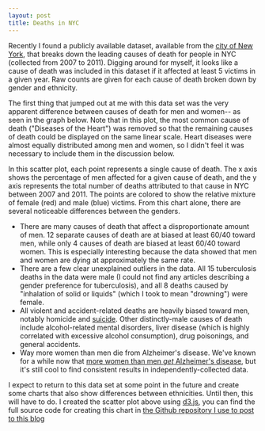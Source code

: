 ```yaml
---
layout: post
title: Deaths in NYC
---
```


Recently I found a publicly available dataset, available from the [city of New York](https://catalog.data.gov/dataset/new-york-city-leading-causes-of-death-ce97f), that breaks down the leading causes of death for people in NYC (collected from 2007 to 2011).  Digging around for myself, it looks like a cause of death was included in this dataset if it affected at least 5 victims in a given year.  Raw counts are given for each cause of death broken down by gender and ethnicity.

The first thing that jumped out at me with this data set was the very apparent difference between causes of death for men and women-- as seen in the graph below.  Note that in this plot, the most common cause of death ("Diseases of the Heart") was removed so that the remaining causes of death could be displayed on the same linear scale.  Heart diseases were almost equally distributed among men and women, so I didn't feel it was necessary to include them in the discussion below.

<div id="canvas"></div>
<style>
.axis path,
.axis line {
  fill: none;
  stroke: #000;
  shape-rendering: crispEdges;
}

.dot {
  stroke: #000;
}

.tooltip {
  position: absolute;
  width: auto;
  height: auto;
  pointer-events: none;
  z-index: 1001;
  font: 12px sans-serif;
  background-color: white;
  border-color: black;
  border-width: 2px;
  border-style: solid;
  margin-right: 4px;
}
</style>
<script type="text/javascript" src="http://d3js.org/d3.v3.min.js"></script>

<script type="text/javascript">

var margin = {top: 20, right: 20, bottom: 100, left: 100},
    width = 700;
    height = 450;

/* 
 * value accessor - returns the value to encode for a given data object.
 * scale - maps value to a visual display encoding, such as a pixel position.
 * map function - maps from data value to display value
 * axis - sets up axis
 */ 

// setup x 
var xValue = function(d) { return d["Percent Male"];}, // data -> value
    xScale = d3.scale.linear().range([0, width]), // value -> display
    xMap = function(d) { return xScale(xValue(d));}, // data -> display
    xAxis = d3.svg.axis().scale(xScale).orient("bottom");

// setup y
var yValue = function(d) { return d["Total Deaths"];}, // data -> value
    yScale = d3.scale.linear().range([height, 0]), // value -> display
    yMap = function(d) { return yScale(yValue(d));}, // data -> display
    yAxis = d3.svg.axis().scale(yScale).orient("left");

// setup fill color
var cValue = function(d) { return d["Percent Male"];},
    color = d3.scale.linear()
              .domain([0,100])
              .range(["red", "blue"]);

// add the graph canvas to the body of the webpage
var svg = d3.select("div#canvas").append("svg")
    .attr("width", width + margin.left + margin.right)
    .attr("height", height + margin.top + margin.bottom)
  .append("g")
    .attr("transform", "translate(" + margin.left + "," + margin.top + ")");

// add the tooltip area to the webpage
var tooltip = d3.select("div#canvas").append("div")
    .attr("class", "tooltip")
    .style("opacity", 0);

// load data
d3.csv("/percent_male.csv", function(error, data) {

  // change string (from CSV) into number format
  data.forEach(function(d) {
    d["Percent Male"] = +d["Percent Male"];
    d["Total Deaths"] = +d["Total Deaths"];
//    console.log(d);
  });

  // don't want dots overlapping axis, so add in buffer to data domain
  xScale.domain([d3.min(data, xValue)-1, d3.max(data, xValue)+1]);
  yScale.domain([d3.min(data, yValue)-1, d3.max(data, yValue)+1]);

  // x-axis
  svg.append("g")
      .attr("class", "x axis")
      .attr("transform", "translate(0," + height + ")")
      .call(xAxis)
    .append("text")
      .attr("class", "label")
      .attr("x", width)
      .attr("y", 50)
      .style("text-anchor", "end")
      .text("Percent Male");

  // y-axis
  svg.append("g")
      .attr("class", "y axis")
      .call(yAxis)
    .append("text")
      .attr("class", "label")
      .attr("transform", "rotate(-90)")
      .attr("y", 0 - margin.left)
      .attr("x", 0 - height/2)
      .attr("dy", "1em")
      .style("text-anchor", "middle")
      .text("Total Deaths");

  // draw dots
  svg.selectAll(".dot")
      .data(data)
    .enter().append("circle")
      .attr("class", "dot")
      .attr("r", 10)
      .attr("cx", xMap)
      .attr("cy", yMap)
      .style("fill", function(d) { return color(cValue(d));}) 
      .on("mouseover", function(d) {
          tooltip.transition()
               .duration(200)
               .style("opacity", 1)
               .attr("fill", "white");
          tooltip.html("<b> "+ d["Cause of Death"] + "</b><br> " + 
                  (d["Percent Male"]).toFixed(2) + " percent male<br/> " + 
                  d["Total Deaths"] + " total deaths")
               .style("left", (d3.event.pageX + 21) + "px")
               .style("top", (d3.event.pageY - 15) + "px");
      })
      .on("mouseout", function(d) {
          tooltip.transition()
               .duration(500)
               .style("opacity", 0);
      });
});

</script>


In this scatter plot, each point represents a single cause of death.  The x axis shows the percentage of men affected for a given cause of death, and the y axis represents the total number of deaths attributed to that cause in NYC between 2007 and 2011.  The points are colored to show the relative mixture of female (red) and male (blue) victims.  From this chart alone, there are several noticeable differences between the genders.

* There are many causes of death that affect a disproportionate amount of men.  12 separate causes of death are at biased at least 60/40 toward men, while only 4 causes of death are biased at least 60/40 toward women.  This is especially interesting because the data showed that men and women are dying at approximately the same rate.
* There are a few clear unexplained outliers in the data.  All 15 tuberculosis deaths in the data were male (I could not find any articles describing a gender preference for tuberculosis), and all 8 deaths caused by "inhalation of solid or liquids" (which I took to mean "drowning") were female.
* All violent and accident-related deaths are heavily biased toward men, notably homicide and [suicide](ttp://blogs.scientificamerican.com/bering-in-mind/sex-and-suicide-why-do-more-men-than-women-kill-themselves/).  Other distinctly-male causes of death include alcohol-related mental disorders, liver disease (which is highly correlated with excessive alcohol consumption), drug poisonings, and general accidents.
* Way more women than men die from Alzheimer's disease.  We've known for a while now that [more women than men _get_ Alzheimer's disease](http://www.washingtonpost.com/local/with-women-perhaps-facing-higher-risk-of-alzheimers-female-scientists-unite/2014/09/03/2aa0506c-28ab-11e4-8593-da634b334390_story.html), but it's still cool to find consistent results in independently-collected data.

I expect to return to this data set at some point in the future and create some charts that also show differences between ethnicities.  Until then, this will have to do.  I created the scatter plot above using [d3.js](http://d3js.org/), you can find the full source code for creating this chart in [the Github repository I use to post to this blog](https://github.com/nickstanisha/nickstanisha.github.io/blob/master/_posts/2015-08-20-deaths-in-nyc.md)